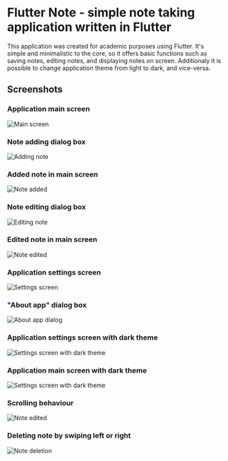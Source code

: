 # Flutter Note - simple note taking application written in Flutter

This application was created for academic purposes using Flutter. 
It's simple and minimalistic to the core, so it offers basic functions such as saving notes, editing notes, and displaying notes on screen.
Additionaly it is possible to change application theme from light to dark, and vice-versa.

## Screenshots

### Application main screen
![Main screen](screenshots/main_screen.png)

### Note adding dialog box
![Adding note](screenshots/adding_note.png)

### Added note in main screen
![Note added](screenshots/note_added.png)

### Note editing dialog box
![Editing note](screenshots/editing_note.png)

### Edited note in main screen
![Note edited](screenshots/note_edited.png)

### Application settings screen
![Settings screen](screenshots/settings_screen.png)

### "About app" dialog box
![About app dialog](screenshots/about_dialog.png)

### Application settings screen with dark theme
![Settings screen with dark theme](screenshots/settings_screen_dark_theme.png)

### Application main screen with dark theme
![Settings screen with dark theme](screenshots/main_screen_dark_theme.png)

### Scrolling behaviour
![Note edited](screenshots/note_edited.png)

### Deleting note by swiping left or right
![Note deletion](screenshots/note_delete.png)
